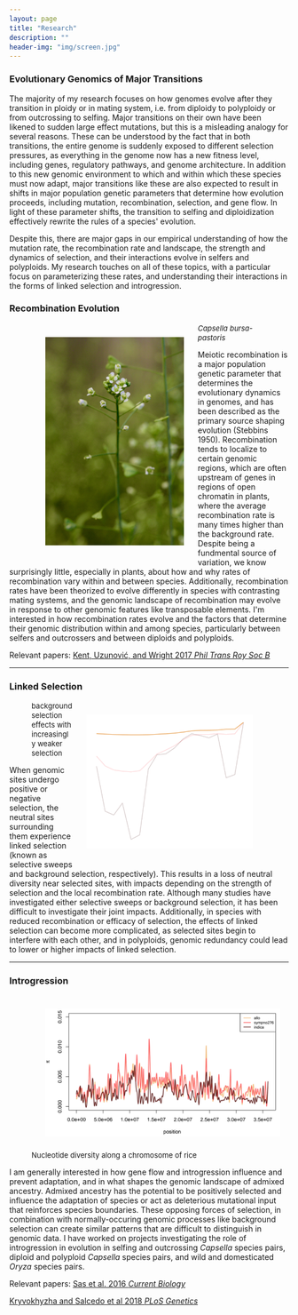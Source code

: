 ```yaml
---
layout: page
title: "Research"
description: ""
header-img: "img/screen.jpg"
---
```


### Evolutionary Genomics of Major Transitions

The majority of my research focuses on how genomes evolve after they transition in ploidy or in mating system, i.e. from diploidy to polyploidy or from outcrossing to selfing.
Major transitions on their own have been likened to sudden large effect mutations, but this is a misleading analogy for several reasons.
These can be understood by the fact that in both transitions, the entire genome is suddenly exposed to different selection pressures, as everything in the genome now has a new fitness level, including genes, regulatory pathways, and genome architecture.
In addition to this new genomic environment to which and within which these species must now adapt, major transitions like these are also expected to result in shifts in major population genetic parameters that determine how evolution proceeds, including mutation, recombination, selection, and gene flow.
In light of these parameter shifts, the transition to selfing and diploidization effectively rewrite the rules of a species' evolution.

Despite this, there are major gaps in our empirical understanding of how the mutation rate, the recombination rate and landscape, the strength and dynamics of selection, and their interactions evolve in selfers and polyploids.
My research touches on all of these topics, with a particular focus on parameterizing these rates, and understanding their interactions in the forms of linked selection and introgression.

### Recombination Evolution

<div class="left_figure"><figure>
	<img src="/img/cap2.jpg" alt="Capsella" style="float: left" width="250" hspace="25" vspace="25" />
	<figcaption>
		<font size="2"><i>Capsella bursa-pastoris</i></font>
	</figcaption>
</figure></div>

Meiotic recombination is a major population genetic parameter that determines the evolutionary dynamics in genomes, and has been described as the primary source shaping evolution (Stebbins 1950).
Recombination tends to localize to certain genomic regions, which are often upstream of genes in regions of open chromatin in plants, where the average recombination rate is many times higher than the background rate.
Despite being a fundmental source of variation, we know surprisingly little, especially in plants, about how and why rates of recombination vary within and between species.
Additionally, recombination rates have been theorized to evolve differently in species with contrasting mating systems, and the genomic landscape of recombination may evolve in response to other genomic features like transposable elements.
I'm interested in how recombination rates evolve and the factors that determine their genomic distribution within and among species, particularly between selfers and outcrossers and between diploids and polyploids.

Relevant papers: [Kent, Uzunović, and Wright 2017 _Phil Trans Roy Soc B_](https://paperpile.com/shared/ifUB4H)

___

### Linked Selection
<div class="right_figure"><figure>
        <img src="/img/B.gif" alt="linked" style="float: right" width="300" hspace="25" vspace="25" />
        <figcaption>
                <font size="2">background selection effects with increasingly weaker selection</font>
        </figcaption>
</figure></div>

When genomic sites undergo positive or negative selection, the neutral sites surrounding them experience linked selection (known as selective sweeps and background selection, respectively).
This results in a loss of neutral diversity near selected sites, with impacts depending on the strength of selection and the local recombination rate.
Although many studies have investigated either selective sweeps or background selection, it has been difficult to investigate their joint impacts.
Additionally, in species with reduced recombination or efficacy of selection, the effects of linked selection can become more complicated, as selected sites begin to interfere with each other, and in polyploids, genomic redundancy could lead to lower or higher impacts of linked selection.

___

### Introgression

<div class="left_figure"><figure>
        <img src="/img/rice.png" alt="Rice" style="float: left" width="450" hspace="25" vspace="25" />
        <figcaption>
                <font size="2">Nucleotide diversity along a chromosome of rice</font>
        </figcaption>
</figure></div>

I am generally interested in how gene flow and introgression influence and prevent adaptation, and in what shapes the genomic landscape of admixed ancestry.
Admixed ancestry has the potential to be positively selected and influence the adaptation of species or act as deleterious mutational input that reinforces species boundaries.
These opposing forces of selection, in combination with normally-occuring genomic processes like background selection can create similar patterns that are difficult to distinguish in genomic data.
I have worked on projects investigating the role of introgression in evolution in selfing and outcrossing _Capsella_ species pairs, diploid and polyploid _Capsella_ species pairs, and wild and domesticated _Oryza_ species pairs.


Relevant papers: [Sas et al. 2016 _Current Biology_ ](https://paperpile.com/shared/GZqmlG)

[Kryvokhyzha and Salcedo et al 2018 _PLoS Genetics_ ](https://paperpile.com/shared/7RUICs)

